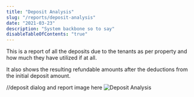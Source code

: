 ```yaml
---
title: "Deposit Analysis"
slug: "/reports/deposit-analysis"
date: "2021-03-23"
description: "System backbone so to say"
disableTableOfContents: "true"
---
```


This is a report of all the deposits due to the tenants as per property and how much they have utilized if at all.

It also shows the resulting refundable amounts after the deductions from the initial deposit amount.

//deposit dialog and report image here
![Deposit Analysis ](../images/deposit-analysis.png)
